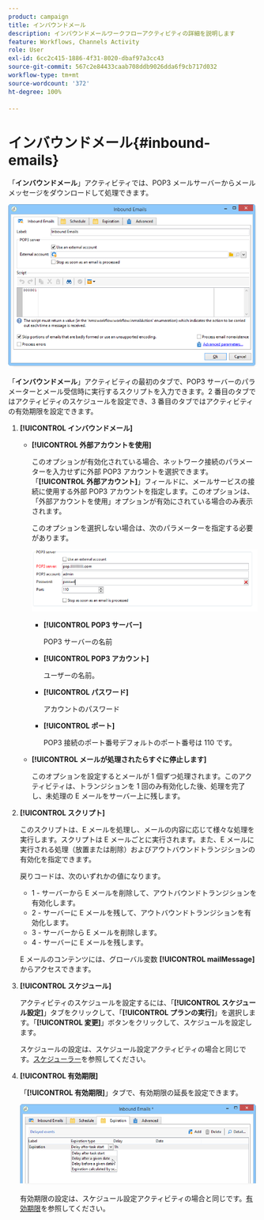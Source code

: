 ```yaml
---
product: campaign
title: インバウンドメール
description: インバウンドメールワークフローアクティビティの詳細を説明します
feature: Workflows, Channels Activity
role: User
exl-id: 6cc2c415-1886-4f31-8020-dbaf97a3cc43
source-git-commit: 567c2e84433caab708ddb9026dda6f9cb717d032
workflow-type: tm+mt
source-wordcount: '372'
ht-degree: 100%

---
```


# インバウンドメール{#inbound-emails}



「**インバウンドメール**」アクティビティでは、POP3 メールサーバーからメールメッセージをダウンロードして処理できます。

![](assets/email_rec_edit_1.png)

「**インバウンドメール**」アクティビティの最初のタブで、POP3 サーバーのパラメーターとメール受信時に実行するスクリプトを入力できます。2 番目のタブではアクティビティのスケジュールを設定でき、3 番目のタブではアクティビティの有効期限を設定できます。

1. **[!UICONTROL インバウンドメール]**

   * **[!UICONTROL 外部アカウントを使用]**

     このオプションが有効化されている場合、ネットワーク接続のパラメーターを入力せずに外部 POP3 アカウントを選択できます。「**[!UICONTROL 外部アカウント]**」フィールドに、メールサービスの接続に使用する外部 POP3 アカウントを指定します。このオプションは、「外部アカウントを使用」オプションが有効にされている場合のみ表示されます。

     このオプションを選択しない場合は、次のパラメーターを指定する必要があります。

     ![](assets/email_rec_edit_1b.png)

      * **[!UICONTROL POP3 サーバー]**

        POP3 サーバーの名前

      * **[!UICONTROL POP3 アカウント]**

        ユーザーの名前。

      * **[!UICONTROL パスワード]**

        アカウントのパスワード

      * **[!UICONTROL ポート]**

        POP3 接続のポート番号デフォルトのポート番号は 110 です。

   * **[!UICONTROL メールが処理されたらすぐに停止します]**

     このオプションを設定するとメールが 1 個ずつ処理されます。このアクティビティは、トランジションを 1 回のみ有効化した後、処理を完了し、未処理の E メールをサーバー上に残します。

1. **[!UICONTROL スクリプト]**

   このスクリプトは、E メールを処理し、メールの内容に応じて様々な処理を実行します。スクリプトは E メールごとに実行されます。また、E メールに実行される処理（放置または削除）およびアウトバウンドトランジションの有効化を指定できます。

   戻りコードは、次のいずれかの値になります。

   * 1 - サーバーから E メールを削除して、アウトバウンドトランジションを有効化します。
   * 2 - サーバーに E メールを残して、アウトバウンドトランジションを有効化します。
   * 3 - サーバーから E メールを削除します。
   * 4 - サーバーに E メールを残します。

   E メールのコンテンツには、グローバル変数 **[!UICONTROL mailMessage]** からアクセスできます。

1. **[!UICONTROL スケジュール]**

   アクティビティのスケジュールを設定するには、「**[!UICONTROL スケジュール設定]**」タブをクリックして、「**[!UICONTROL プランの実行]**」を選択します。「**[!UICONTROL 変更]**」ボタンをクリックして、スケジュールを設定します。

   スケジュールの設定は、スケジュール設定アクティビティの場合と同じです。[スケジューラー](scheduler.md)を参照してください。

1. **[!UICONTROL 有効期限]**

   「**[!UICONTROL 有効期限]**」タブで、有効期限の延長を設定できます。

   ![](assets/email_rec_edit_3.png)

   有効期限の設定は、スケジュール設定アクティビティの場合と同じです。[有効期限](define-approvals.md)を参照してください。
